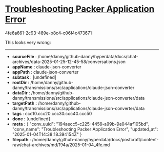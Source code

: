 # [Troubleshooting Packer Application Error](https://claude.ai/chat/194aecc5-c225-4459-a99b-9e044af105bd)

4fe6a661-2c93-489e-b8c4-c06f4c473671

This looks very wrong:

---

* **sourceFile** : /home/danny/github-danny/hyperdata/docs/chat-archives/data-2025-01-25-12-45-58/conversations.json
* **appName** : claude-json-converter
* **appPath** : claude-json-converter
* **subtask** : [undefined]
* **rootDir** : /home/danny/github-danny/transmissions/src/applications/claude-json-converter
* **dataDir** : /home/danny/github-danny/transmissions/src/applications/claude-json-converter/data
* **targetPath** : /home/danny/github-danny/transmissions/src/applications/claude-json-converter/data
* **tags** : ccc10.ccc20.ccc30.ccc40.ccc50
* **done** : [undefined]
* **meta** : {
  "conv_uuid": "194aecc5-c225-4459-a99b-9e044af105bd",
  "conv_name": "Troubleshooting Packer Application Error",
  "updated_at": "2025-01-04T14:38:18.394154Z"
}
* **filepath** : /home/danny/github-danny/hyperdata/docs/postcraft/content-raw/chat-archives/md/194a/2025-01-04_4fe.md